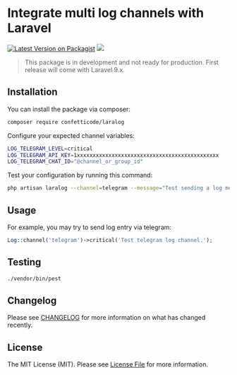 # Integrate multi log channels with Laravel

[![Latest Version on Packagist](https://img.shields.io/packagist/v/confetticode/laralog)](https://packagist.org/packages/confetticode/laralog)
![](https://img.shields.io/github/workflow/status/confetticode/laralog/laralog?label=test)

> This package is in development and not ready for production. First release will come with Laravel 9.x.

## Installation

You can install the package via composer:

```bash
composer require confetticode/laralog
```

Configure your expected channel variables:

```bash
LOG_TELEGRAM_LEVEL=critical
LOG_TELEGRAM_API_KEY=1xxxxxxxxxxxxxxxxxxxxxxxxxxxxxxxxxxxxxxxxxxxxx
LOG_TELEGRAM_CHAT_ID="@channel_or_group_id"
```

Test your configuration by running this command:

```bash
php artisan laralog --channel=telegram --message="Test sending a log message via telegram"
```

## Usage

For example, you may try to send log entry via telegram:

```php
Log::channel('telegram')->critical('Test telegram log channel.');
```

## Testing

```bash
./vendor/bin/pest
```

## Changelog

Please see [CHANGELOG](CHANGELOG.md) for more information on what has changed recently.

## License

The MIT License (MIT). Please see [License File](LICENSE.md) for more information.
